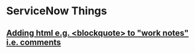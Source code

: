 # ServiceNow Things

## [Adding html e.g. <blockquote\> to "work notes" i.e. comments](adding%20html%20to%20work%20notes.html)
